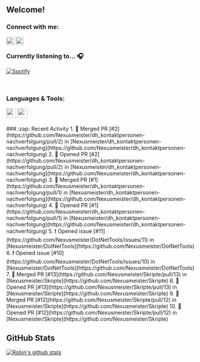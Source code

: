## Welcome!

### Connect with me:
[<img align="left" alt="Nexusmeister | Twitter" width="22px" src="https://cdn.jsdelivr.net/npm/simple-icons@v3/icons/twitter.svg" />][twitter]
[<img align="left" alt="Robin Kaltenbach | Xing" width="22px" src="https://cdn.jsdelivr.net/npm/simple-icons@3.13.0/icons/xing.svg" />][xing]

<br />

### Currently listening to... 🎧

[![Spotify](https://spotify-now-playing.nexusmeister.vercel.app/api/spotify)](https://open.spotify.com/user/xkaltix?si=h_gYbj2sTlamJW9soY9fnQ)

<br />

### Languages & Tools:
<img width="26px" src="https://raw.githubusercontent.com/simple-icons/simple-icons/develop/icons/csharp.svg" />
<img width="26px" src="https://raw.githubusercontent.com/simple-icons/simple-icons/develop/icons/visualstudio.svg" />

<br/>
<br/>
### :zap: Recent Activity
<!--START_SECTION:activity-->
1. 🎉 Merged PR [#2](https://github.com/Nexusmeister/dh_kontaktpersonen-nachverfolgung/pull/2) in [Nexusmeister/dh_kontaktpersonen-nachverfolgung](https://github.com/Nexusmeister/dh_kontaktpersonen-nachverfolgung)
2. 💪 Opened PR [#2](https://github.com/Nexusmeister/dh_kontaktpersonen-nachverfolgung/pull/2) in [Nexusmeister/dh_kontaktpersonen-nachverfolgung](https://github.com/Nexusmeister/dh_kontaktpersonen-nachverfolgung)
3. 🎉 Merged PR [#1](https://github.com/Nexusmeister/dh_kontaktpersonen-nachverfolgung/pull/1) in [Nexusmeister/dh_kontaktpersonen-nachverfolgung](https://github.com/Nexusmeister/dh_kontaktpersonen-nachverfolgung)
4. 💪 Opened PR [#1](https://github.com/Nexusmeister/dh_kontaktpersonen-nachverfolgung/pull/1) in [Nexusmeister/dh_kontaktpersonen-nachverfolgung](https://github.com/Nexusmeister/dh_kontaktpersonen-nachverfolgung)
5. ❗️ Opened issue [#11](https://github.com/Nexusmeister/DotNetTools/issues/11) in [Nexusmeister/DotNetTools](https://github.com/Nexusmeister/DotNetTools)
6. ❗️ Opened issue [#10](https://github.com/Nexusmeister/DotNetTools/issues/10) in [Nexusmeister/DotNetTools](https://github.com/Nexusmeister/DotNetTools)
7. 🎉 Merged PR [#13](https://github.com/Nexusmeister/Skripte/pull/13) in [Nexusmeister/Skripte](https://github.com/Nexusmeister/Skripte)
8. 💪 Opened PR [#13](https://github.com/Nexusmeister/Skripte/pull/13) in [Nexusmeister/Skripte](https://github.com/Nexusmeister/Skripte)
9. 🎉 Merged PR [#12](https://github.com/Nexusmeister/Skripte/pull/12) in [Nexusmeister/Skripte](https://github.com/Nexusmeister/Skripte)
10. 💪 Opened PR [#12](https://github.com/Nexusmeister/Skripte/pull/12) in [Nexusmeister/Skripte](https://github.com/Nexusmeister/Skripte)
<!--END_SECTION:activity-->
 
 <br/>

## GitHub Stats
[![Robin's github stats](https://github-readme-stats.vercel.app/api?username=nexusmeister&count_private=true&show_icons=true&theme=dark)](https://github.com/anuraghazra/github-readme-stats)

[twitter]: https://twitter.com/skcnex
[xing]: https://www.xing.com/profile/Robin_Kaltenbach3